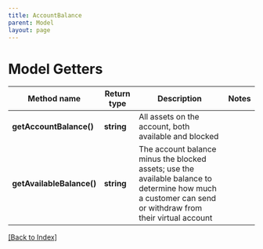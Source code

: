 ```yaml
---
title: AccountBalance
parent: Model
layout: page
---
```


# Model Getters

Method name | Return type | Description | Notes
------------ | ------------- | ------------- | -------------
**getAccountBalance()** | **string** | All assets on the account, both available and blocked |
**getAvailableBalance()** | **string** | The account balance minus the blocked assets; use the available balance to determine how much a customer can send or withdraw from their virtual account |

[[Back to Index]](../index.md)
